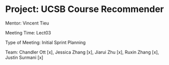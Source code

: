# Project: UCSB Course Recommender

Mentor: Vincent Tieu

Meeting Time: Lect03

Type of Meeting: Initial Sprint Planning

Team: Chandler Ott [x], Jessica Zhang [x], Jiarui Zhu [x], Ruxin Zhang [x], Justin Surmani [x]
